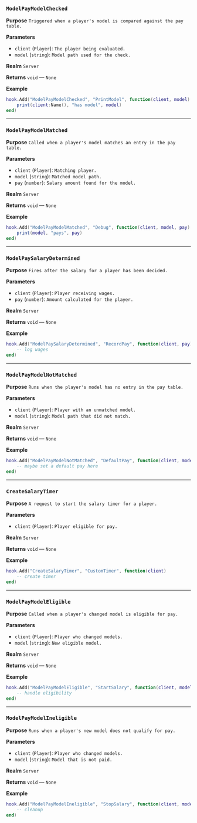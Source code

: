 ### `ModelPayModelChecked`

**Purpose**
`Triggered when a player's model is compared against the pay table.`

**Parameters**

* `client` (`Player`): `The player being evaluated.`
* `model` (`string`): `Model path used for the check.`

**Realm**
`Server`

**Returns**
`void` — `None`

**Example**
```lua
hook.Add("ModelPayModelChecked", "PrintModel", function(client, model)
    print(client:Name(), "has model", model)
end)
```

---

### `ModelPayModelMatched`

**Purpose**
`Called when a player's model matches an entry in the pay table.`

**Parameters**

* `client` (`Player`): `Matching player.`
* `model` (`string`): `Matched model path.`
* `pay` (`number`): `Salary amount found for the model.`

**Realm**
`Server`

**Returns**
`void` — `None`

**Example**
```lua
hook.Add("ModelPayModelMatched", "Debug", function(client, model, pay)
    print(model, "pays", pay)
end)
```

---

### `ModelPaySalaryDetermined`

**Purpose**
`Fires after the salary for a player has been decided.`

**Parameters**

* `client` (`Player`): `Player receiving wages.`
* `pay` (`number`): `Amount calculated for the player.`

**Realm**
`Server`

**Returns**
`void` — `None`

**Example**
```lua
hook.Add("ModelPaySalaryDetermined", "RecordPay", function(client, pay)
    -- log wages
end)
```

---

### `ModelPayModelNotMatched`

**Purpose**
`Runs when the player's model has no entry in the pay table.`

**Parameters**

* `client` (`Player`): `Player with an unmatched model.`
* `model` (`string`): `Model path that did not match.`

**Realm**
`Server`

**Returns**
`void` — `None`

**Example**
```lua
hook.Add("ModelPayModelNotMatched", "DefaultPay", function(client, model)
    -- maybe set a default pay here
end)
```

---

### `CreateSalaryTimer`

**Purpose**
`A request to start the salary timer for a player.`

**Parameters**

* `client` (`Player`): `Player eligible for pay.`

**Realm**
`Server`

**Returns**
`void` — `None`

**Example**
```lua
hook.Add("CreateSalaryTimer", "CustomTimer", function(client)
    -- create timer
end)
```

---

### `ModelPayModelEligible`

**Purpose**
`Called when a player's changed model is eligible for pay.`

**Parameters**

* `client` (`Player`): `Player who changed models.`
* `model` (`string`): `New eligible model.`

**Realm**
`Server`

**Returns**
`void` — `None`

**Example**
```lua
hook.Add("ModelPayModelEligible", "StartSalary", function(client, model)
    -- handle eligibility
end)
```

---

### `ModelPayModelIneligible`

**Purpose**
`Runs when a player's new model does not qualify for pay.`

**Parameters**

* `client` (`Player`): `Player who changed models.`
* `model` (`string`): `Model that is not paid.`

**Realm**
`Server`

**Returns**
`void` — `None`

**Example**
```lua
hook.Add("ModelPayModelIneligible", "StopSalary", function(client, model)
    -- cleanup
end)
```
